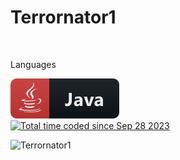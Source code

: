 # Terrornator1
<br/>

Languages
<div>
  <img src="https://raw.githubusercontent.com/MikeCodesDotNET/ColoredBadges/master/svg/dev/languages/java.svg" />
</div>
<a href="https://wakatime.com/@4d8e2c49-fe26-4060-b588-1fbc8dd146fe"><img src="https://wakatime.com/badge/user/4d8e2c49-fe26-4060-b588-1fbc8dd146fe.svg" alt="Total time coded since Sep 28 2023" /></a>
<p align="left"> <img src="https://komarev.com/ghpvc/?username=Terrornator1&label=Profile%20views&color=0e75b6&style=flat" alt="Terrornator1" /> </p>
